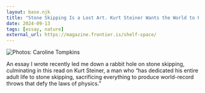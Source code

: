 ```yaml
---
layout: base.njk
title: "Stone Skipping Is a Lost Art. Kurt Steiner Wants the World to Find It."
date: 2024-09-13
tags: [essay, nature]
external_url: https://magazine.frontier.is/shelf-space/
---
```


![Photos: Caroline Tompkins](/assets/links/stone-skipping.avif "Photos: Caroline Tompkins")

An essay I wrote recently led me down a rabbit hole on stone skipping, culminating in this read on Kurt Steiner, a man who “has dedicated his entire adult life to stone skipping, sacrificing everything to produce world-record throws that defy the laws of physics.”
